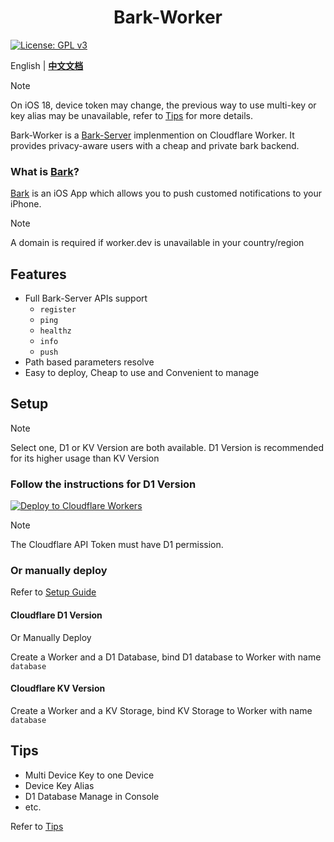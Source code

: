 <p align="center">
    <h1 align="center">Bark-Worker</h1>
</p>

[![License: GPL v3](https://img.shields.io/badge/License-GPLv3-blue.svg)](https://www.gnu.org/licenses/gpl-3.0)

English | **[中文文档](README.zh.md)**

<!-- > [!CAUTION]
> There are bugs in Cloudflare Dashboard for now(2024-07-27), deploy and variables edit are not available, DONOT change anything before Cloudflare fix that. If you want to deploy, use wrangler. -->

> [!NOTE]
> On iOS 18, device token may change, the previous way to use multi-key or key alias may be unavailable, refer to [Tips](doc/tips.md) for more details.

<!-- > [!CAUTION]
> For D1 Alpha Users: On August 1, 2024, D1 alpha databases will stop accepting live SQL queries. See [Migration Guide](https://developers.cloudflare.com/d1/platform/alpha-migration/) -->

Bark-Worker is a [Bark-Server](https://github.com/Finb/bark-server) implenmention on Cloudflare Worker. It provides privacy-aware users with a cheap and private bark backend. 

### What is [Bark](https://github.com/Finb/Bark)?
[Bark](https://github.com/Finb/Bark) is an iOS App which allows you to push customed notifications to your iPhone.

> [!NOTE]
> A domain is required if worker.dev is unavailable in your country/region

## Features
- Full Bark-Server APIs support
    - `register`
    - `ping`
    - `healthz`
    - `info`
    - `push`
- Path based parameters resolve
- Easy to deploy, Cheap to use and Convenient to manage

## Setup

> [!NOTE]
> Select one, D1 or KV Version are both available. D1 Version is recommended for its higher usage than KV Version

<!-- > [!CAUTION]
> After Cloudflare D1 is not in Beta, KV Version maybe deprecated. -->

### Follow the instructions for D1 Version

[![Deploy to Cloudflare Workers](https://deploy.workers.cloudflare.com/button)](https://deploy.workers.cloudflare.com/?url=https://github.com/cwxiaos/bark-worker)

> [!NOTE]
> The Cloudflare API Token must have D1 permission.

### Or manually deploy

Refer to [Setup Guide](doc/setup_guide.md)

#### Cloudflare D1 Version

Or Manually Deploy

Create a Worker and a D1 Database, bind D1 database to Worker with name `database`

#### Cloudflare KV Version

Create a Worker and a KV Storage, bind KV Storage to Worker with name `database`

## Tips

- Multi Device Key to one Device
- Device Key Alias
- D1 Database Manage in Console
- etc.

Refer to [Tips](doc/tips.md)
